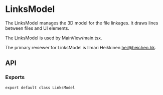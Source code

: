 # LinksModel

The LinksModel manages the 3D model for the file linkages. It draws lines between files and UI elements.

The LinksModel is used by MainView/main.tsx.

The primary reviewer for LinksModel is Ilmari Heikkinen <hei@heichen.hk>.

## API

### Exports

```tsx
export default class LinksModel
```
